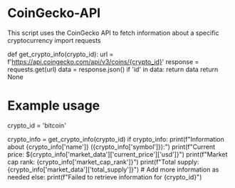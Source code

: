 # CoinGecko-API 
This script uses the CoinGecko API to fetch information about a specific cryptocurrency
import requests

def get_crypto_info(crypto_id):
    url = f'https://api.coingecko.com/api/v3/coins/{crypto_id}'
    response = requests.get(url)
    data = response.json()
    if 'id' in data:
        return data
    return None

# Example usage
crypto_id = 'bitcoin'

crypto_info = get_crypto_info(crypto_id)
if crypto_info:
    print(f"Information about {crypto_info['name']} ({crypto_info['symbol']}):")
    print(f"Current price: ${crypto_info['market_data']['current_price']['usd']}")
    print(f"Market cap rank: {crypto_info['market_cap_rank']}")
    print(f"Total supply: {crypto_info['market_data']['total_supply']}")
    # Add more information as needed
else:
    print(f"Failed to retrieve information for {crypto_id}")
